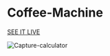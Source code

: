 # Coffee-Machine

[SEE IT LIVE](https://leaviki90.github.io/Coffee-Machine/)

![Capture-calculator](https://user-images.githubusercontent.com/79335824/108633406-608fd780-7474-11eb-945b-911545680086.JPG)
